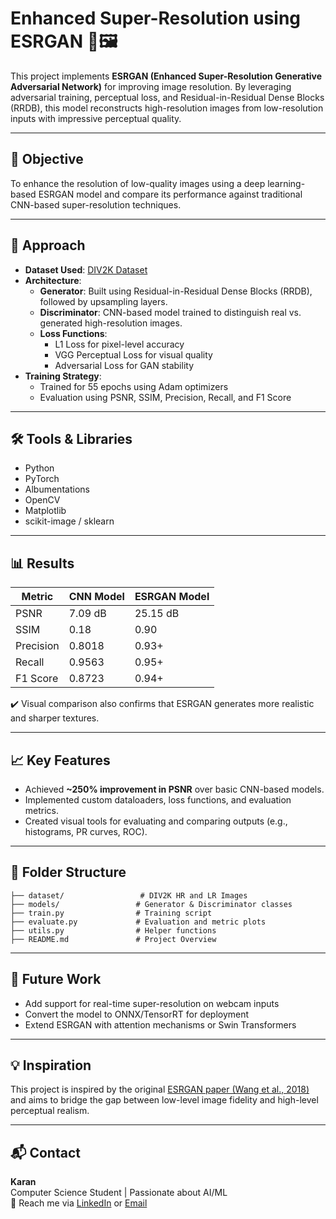 
# Enhanced Super-Resolution using ESRGAN 🚀🖼️

This project implements **ESRGAN (Enhanced Super-Resolution Generative Adversarial Network)** for improving image resolution. By leveraging adversarial training, perceptual loss, and Residual-in-Residual Dense Blocks (RRDB), this model reconstructs high-resolution images from low-resolution inputs with impressive perceptual quality.

---

## 📌 Objective

To enhance the resolution of low-quality images using a deep learning-based ESRGAN model and compare its performance against traditional CNN-based super-resolution techniques.

---

## 🧠 Approach

- **Dataset Used**: [DIV2K Dataset](https://www.kaggle.com/datasets/joe1995/div2k-dataset)
- **Architecture**:
  - **Generator**: Built using Residual-in-Residual Dense Blocks (RRDB), followed by upsampling layers.
  - **Discriminator**: CNN-based model trained to distinguish real vs. generated high-resolution images.
  - **Loss Functions**:
    - L1 Loss for pixel-level accuracy
    - VGG Perceptual Loss for visual quality
    - Adversarial Loss for GAN stability
- **Training Strategy**:
  - Trained for 55 epochs using Adam optimizers
  - Evaluation using PSNR, SSIM, Precision, Recall, and F1 Score

---

## 🛠️ Tools & Libraries

- Python
- PyTorch
- Albumentations
- OpenCV
- Matplotlib
- scikit-image / sklearn

---

## 📊 Results

| Metric       | CNN Model | ESRGAN Model |
|--------------|-----------|--------------|
| PSNR         | 7.09 dB   | 25.15 dB     |
| SSIM         | 0.18      | 0.90         |
| Precision    | 0.8018    | 0.93+        |
| Recall       | 0.9563    | 0.95+        |
| F1 Score     | 0.8723    | 0.94+        |

✔️ Visual comparison also confirms that ESRGAN generates more realistic and sharper textures.

---

## 📈 Key Features

- Achieved **~250% improvement in PSNR** over basic CNN-based models.
- Implemented custom dataloaders, loss functions, and evaluation metrics.
- Created visual tools for evaluating and comparing outputs (e.g., histograms, PR curves, ROC).

---

## 📂 Folder Structure

```
├── dataset/                 # DIV2K HR and LR Images
├── models/                 # Generator & Discriminator classes
├── train.py                # Training script
├── evaluate.py             # Evaluation and metric plots
├── utils.py                # Helper functions
├── README.md               # Project Overview
```

---

## 📌 Future Work

- Add support for real-time super-resolution on webcam inputs
- Convert the model to ONNX/TensorRT for deployment
- Extend ESRGAN with attention mechanisms or Swin Transformers

---

## 💡 Inspiration

This project is inspired by the original [ESRGAN paper (Wang et al., 2018)](https://arxiv.org/abs/1809.00219) and aims to bridge the gap between low-level image fidelity and high-level perceptual realism.

---

## 📬 Contact

**Karan**  
Computer Science Student | Passionate about AI/ML  
📧 Reach me via [LinkedIn](https://www.linkedin.com) or [Email](mailto:your@email.com)
